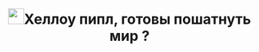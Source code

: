 <h1 align="center"><img src="https://github.com/blackcater/blackcater/raw/main/images/Hi.gif" width="32px" height="32px"/>Хеллоу пипл, готовы пошатнуть мир ?</h1> 

